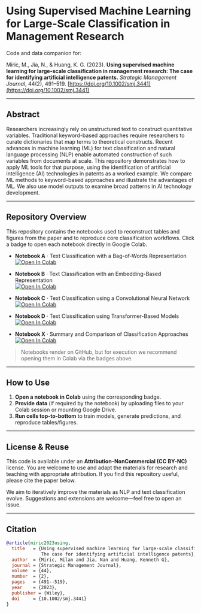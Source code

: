 # Using Supervised Machine Learning for Large-Scale Classification in Management Research

Code and data companion for:

Miric, M., Jia, N., & Huang, K. G. (2023). **Using supervised machine learning for large-scale classification in management research: The case for identifying artificial intelligence patents.** *Strategic Management Journal*, 44(2), 491–519. [https://doi.org/10.1002/smj.3441](https://doi.org/10.1002/smj.3441)

---

## Abstract

Researchers increasingly rely on unstructured text to construct quantitative variables. Traditional keyword-based approaches require researchers to curate dictionaries that map terms to theoretical constructs. Recent advances in machine learning (ML) for text classification and natural language processing (NLP) enable automated construction of such variables from documents at scale. This repository demonstrates how to apply ML tools for that purpose, using the identification of artificial intelligence (AI) technologies in patents as a worked example. We compare ML methods to keyword-based approaches and illustrate the advantages of ML. We also use model outputs to examine broad patterns in AI technology development.

---

## Repository Overview

This repository contains the notebooks used to reconstruct tables and figures from the paper and to reproduce core classification workflows. Click a badge to open each notebook directly in Google Colab.

- **Notebook A** · Text Classification with a Bag-of-Words Representation  
  [![Open In Colab](https://colab.research.google.com/assets/colab-badge.svg)](https://colab.research.google.com/drive/1_JsC9opZjrI4p-V_5ojWO_6JAYEt2xcs?usp=sharing)

- **Notebook B** · Text Classification with an Embedding-Based Representation  
  [![Open In Colab](https://colab.research.google.com/assets/colab-badge.svg)](https://colab.research.google.com/drive/1pC-c2z7_laajvOZ4Rky8AfjoMx_kq1uB?usp=sharing)

- **Notebook C** · Text Classification using a Convolutional Neural Network  
  [![Open In Colab](https://colab.research.google.com/assets/colab-badge.svg)](https://colab.research.google.com/drive/11it0K0wOOLzf9fWvs1eFaFHA-R_bNVB9?usp=sharing)

- **Notebook D** · Text Classification using Transformer-Based Models  
  [![Open In Colab](https://colab.research.google.com/assets/colab-badge.svg)](https://colab.research.google.com/drive/1AGiy2zggSVMwO7OYPaOujw9hHN6Jb7mj?usp=sharing)

- **Notebook X** · Summary and Comparison of Classification Approaches  
  [![Open In Colab](https://colab.research.google.com/assets/colab-badge.svg)](https://colab.research.google.com/drive/1U9SN_vWDveJhsb_RbqxGH0DDMqTui4Y0?usp=sharing)

> Notebooks render on GitHub, but for execution we recommend opening them in Colab via the badges above.

---

## How to Use

1. **Open a notebook in Colab** using the corresponding badge.  
2. **Provide data** (if required by the notebook) by uploading files to your Colab session or mounting Google Drive.  
3. **Run cells top-to-bottom** to train models, generate predictions, and reproduce tables/figures.

---

## License & Reuse

This code is available under an **Attribution–NonCommercial (CC BY-NC)** license. You are welcome to use and adapt the materials for research and teaching with appropriate attribution. If you find this repository useful, please cite the paper below.

We aim to iteratively improve the materials as NLP and text classification evolve. Suggestions and extensions are welcome—feel free to open an issue.

---

## Citation

```bibtex
@article{miric2023using,
  title   = {Using supervised machine learning for large-scale classification in management research:
             The case for identifying artificial intelligence patents},
  author  = {Miric, Milan and Jia, Nan and Huang, Kenneth G},
  journal = {Strategic Management Journal},
  volume  = {44},
  number  = {2},
  pages   = {491--519},
  year    = {2023},
  publisher = {Wiley},
  doi     = {10.1002/smj.3441}
}
